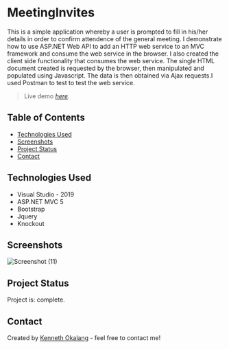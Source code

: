 # MeetingInvites
This is a simple application whereby a user is prompted to fill in his/her details in order to confirm attendence of the general meeting. I demonstrate how to use ASP.NET Web API to add an HTTP web service to an MVC framework and consume the web service in the browser.
I also created the client side functionality that consumes the web service.  The single HTML document created is requested by the browser, then manipulated and populated
using Javascript. The data is then obtained via Ajax requests.I used Postman to test to test the web service.



> Live demo [_here_](https://www.example.com). <!-- If you have the project hosted somewhere, include the link here. -->

## Table of Contents
* [Technologies Used](#technologies-used)
* [Screenshots](#screenshots)
* [Project Status](#project-status)
* [Contact](#contact)
<!-- * [License](#license) -->

## Technologies Used
- Visual Studio - 2019
- ASP.NET MVC 5 
- Bootstrap
- Jquery
- Knockout

## Screenshots
![Screenshot (11)](https://user-images.githubusercontent.com/68539411/136467462-6e9c7c56-9f98-4df6-a629-8efbff23ae7d.png)

<!-- If you have screenshots you'd like to share, include them here. -->

## Project Status
Project is: complete.


## Contact
Created by [Kenneth Okalang](https://okalangkenneth.com) - feel free to contact me!


<!-- Optional -->
<!-- ## License -->
<!-- This project is open source and available under the [... License](). -->

<!-- You don't have to include all sections - just the one's relevant to your project -->
